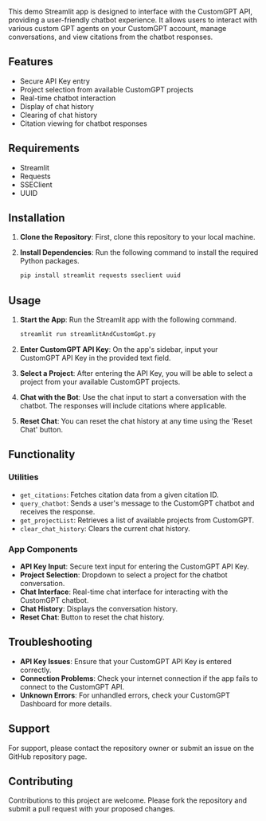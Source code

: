 This demo Streamlit app is designed to interface with the CustomGPT API, providing a user-friendly chatbot experience. It allows users to interact with various custom GPT agents on your CustomGPT account, manage conversations, and view citations from the chatbot responses.

## Features
- Secure API Key entry
- Project selection from available CustomGPT projects
- Real-time chatbot interaction
- Display of chat history
- Clearing of chat history
- Citation viewing for chatbot responses

## Requirements
- Streamlit
- Requests
- SSEClient
- UUID

## Installation

1. **Clone the Repository**: First, clone this repository to your local machine.

2. **Install Dependencies**: Run the following command to install the required Python packages.
   ```bash
   pip install streamlit requests sseclient uuid
   ```

## Usage

1. **Start the App**: Run the Streamlit app with the following command.
   ```bash
   streamlit run streamlitAndCustomGpt.py
   ```

2. **Enter CustomGPT API Key**: On the app's sidebar, input your CustomGPT API Key in the provided text field.

3. **Select a Project**: After entering the API Key, you will be able to select a project from your available CustomGPT projects.

4. **Chat with the Bot**: Use the chat input to start a conversation with the chatbot. The responses will include citations where applicable.

5. **Reset Chat**: You can reset the chat history at any time using the 'Reset Chat' button.

## Functionality

### Utilities
- `get_citations`: Fetches citation data from a given citation ID.
- `query_chatbot`: Sends a user's message to the CustomGPT chatbot and receives the response.
- `get_projectList`: Retrieves a list of available projects from CustomGPT.
- `clear_chat_history`: Clears the current chat history.

### App Components
- **API Key Input**: Secure text input for entering the CustomGPT API Key.
- **Project Selection**: Dropdown to select a project for the chatbot conversation.
- **Chat Interface**: Real-time chat interface for interacting with the CustomGPT chatbot.
- **Chat History**: Displays the conversation history.
- **Reset Chat**: Button to reset the chat history.

## Troubleshooting
- **API Key Issues**: Ensure that your CustomGPT API Key is entered correctly.
- **Connection Problems**: Check your internet connection if the app fails to connect to the CustomGPT API.
- **Unknown Errors**: For unhandled errors, check your CustomGPT Dashboard for more details.

## Support
For support, please contact the repository owner or submit an issue on the GitHub repository page.

## Contributing
Contributions to this project are welcome. Please fork the repository and submit a pull request with your proposed changes.

